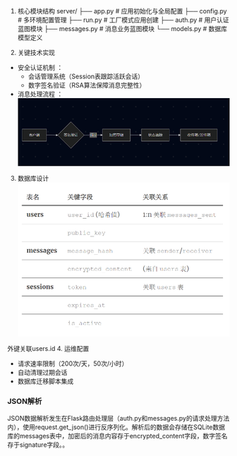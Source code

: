 1. 核心模块结构
server/
├── app.py           # 应用初始化与全局配置
├── config.py       # 多环境配置管理
├── run.py          # 工厂模式应用创建
├── auth.py         # 用户认证蓝图模块
├── messages.py     # 消息业务蓝图模块
└── models.py       # 数据库模型定义


2. 关键技术实现
- 安全认证机制 ：
  - 会话管理系统（Session表跟踪活跃会话）
  - 数字签名验证（RSA算法保障消息完整性）
- 消息处理流程 ：
    ![flow](flow.png)

3. 数据库设计 
![表格](蓝图_数据库表格.png)

外键关联users.id 4. 运维配置
- 请求速率限制（200次/天，50次/小时）
- 自动清理过期会话
- 数据库迁移脚本集成


### JSON解析
JSON数据解析发生在Flask路由处理层（auth.py和messages.py的请求处理方法内），使用request.get_json()进行反序列化。解析后的数据会存储在SQLite数据库的messages表中，加密后的消息内容存于encrypted_content字段，数字签名存于signature字段。。
